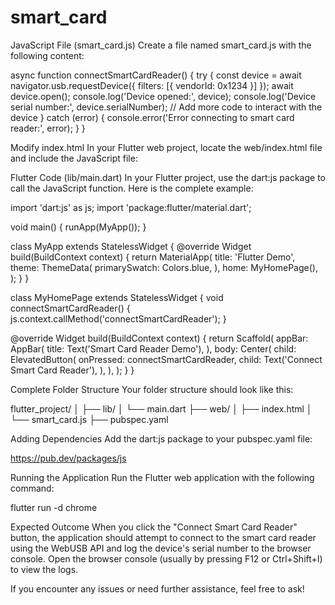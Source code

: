 # smart_card

JavaScript File (smart_card.js)
Create a file named smart_card.js with the following content:

async function connectSmartCardReader() {
    try {
        const device = await navigator.usb.requestDevice({ filters: [{ vendorId: 0x1234 }] });
        await device.open();
        console.log('Device opened:', device);
        console.log('Device serial number:', device.serialNumber);
        // Add more code to interact with the device
    } catch (error) {
        console.error('Error connecting to smart card reader:', error);
    }
}

Modify index.html
In your Flutter web project, locate the web/index.html file and include the JavaScript file:

<!DOCTYPE html>
<html>
<head>
    <meta charset="UTF-8">
    <title>Flutter Demo</title>
    <script src="smart_card.js"></script>
</head>
<body>
    <script src="main.dart.js" type="application/javascript"></script>
</body>
</html>


Flutter Code (lib/main.dart)
In your Flutter project, use the dart:js package to call the JavaScript function. Here is the complete example:

import 'dart:js' as js;
import 'package:flutter/material.dart';

void main() {
  runApp(MyApp());
}

class MyApp extends StatelessWidget {
  @override
  Widget build(BuildContext context) {
    return MaterialApp(
      title: 'Flutter Demo',
      theme: ThemeData(
        primarySwatch: Colors.blue,
      ),
      home: MyHomePage(),
    );
  }
}

class MyHomePage extends StatelessWidget {
  void connectSmartCardReader() {
    js.context.callMethod('connectSmartCardReader');
  }

  @override
  Widget build(BuildContext context) {
    return Scaffold(
      appBar: AppBar(
        title: Text('Smart Card Reader Demo'),
      ),
      body: Center(
        child: ElevatedButton(
          onPressed: connectSmartCardReader,
          child: Text('Connect Smart Card Reader'),
        ),
      ),
    );
  }
}

Complete Folder Structure
Your folder structure should look like this:

flutter_project/
│
├── lib/
│   └── main.dart
├── web/
│   ├── index.html
│   └── smart_card.js
├── pubspec.yaml


Adding Dependencies
Add the dart:js package to your pubspec.yaml file:

https://pub.dev/packages/js

Running the Application
Run the Flutter web application with the following command:

flutter run -d chrome


Expected Outcome
When you click the "Connect Smart Card Reader" button, the application should attempt to connect to the smart card reader using the WebUSB API and log the device's serial number to the browser console. Open the browser console (usually by pressing F12 or Ctrl+Shift+I) to view the logs.

If you encounter any issues or need further assistance, feel free to ask!
